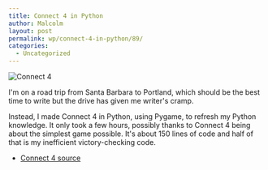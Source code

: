 ```yaml
---
title: Connect 4 in Python
author: Malcolm
layout: post
permalink: wp/connect-4-in-python/89/
categories:
  - Uncategorized
---
```

![Connect 4](connect4.png)

I'm on a road trip from Santa Barbara to Portland, which should be the best time to write but the drive has given me writer's cramp.

Instead, I made Connect 4 in Python, using Pygame, to refresh my Python knowledge. It only took a few hours, possibly thanks to Connect 4 being about the simplest game possible. It's about 150 lines of code and half of that is my inefficient victory-checking code.

  * [Connect 4 source][1]

 [1]: connect4.zip